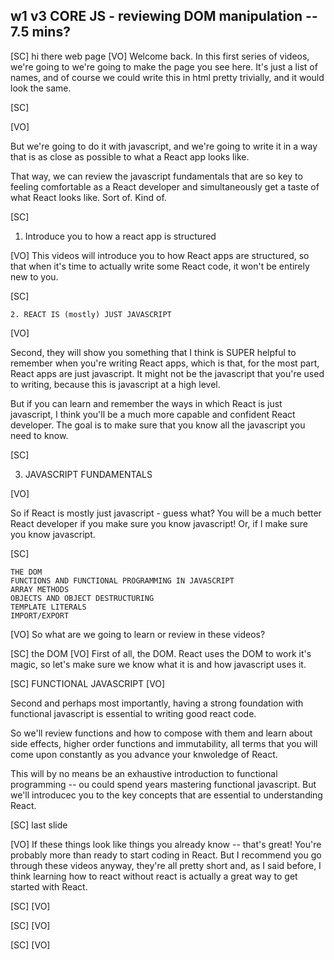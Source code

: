 ## w1 v3 CORE JS - reviewing DOM manipulation -- 7.5 mins?

[SC]
hi there web page
[VO]
Welcome back. In this first series of videos, we're going to we're going to make the page you see here. It's just a list of names, and of course we could write this in html pretty trivially, and it would look the same.

[SC]

[VO]

But we're going to do it with javascript, and we're going to write it in a way that is as close as possible to what a React app looks like.

That way, we can review the javascript fundamentals that are so key to feeling comfortable as a React developer and simultaneously get a taste of what React looks like. Sort of. Kind of.

[SC]

1. Introduce you to how a react app is structured

[VO]
This videos will introduce you to how React apps are structured, so that when it's time to actually write some React code, it won't be entirely new to you.

[SC]

    2. REACT IS (mostly) JUST JAVASCRIPT

[VO]

Second, they will show you something that I think is SUPER helpful to remember when you're writing React apps, which is that, for the most part, React apps are just javascript. It might not be the javascript that you're used to writing, because this is javascript at a high level.

But if you can learn and remember the ways in which React is just javascript, I think you'll be a much more capable and confident React developer. The goal is to make sure that you know all the javascript you need to know.

[SC]

3. JAVASCRIPT FUNDAMENTALS

[VO]

So if React is mostly just javascript - guess what? You will be a much better React developer if you make sure you know javascript! Or, if I make sure you know javascript.

[SC]

    THE DOM
    FUNCTIONS AND FUNCTIONAL PROGRAMMING IN JAVASCRIPT
    ARRAY METHODS
    OBJECTS AND OBJECT DESTRUCTURING
    TEMPLATE LITERALS
    IMPORT/EXPORT

[VO]
So what are we going to learn or review in these videos?

[SC]
the DOM
[VO]
First of all, the DOM. React uses the DOM to work it's magic, so let's make sure we know what it is and how javascript uses it.

[SC]
FUNCTIONAL JAVASCRIPT
[VO]

Second and perhaps most importantly, having a strong foundation with functional javascript is essential to writing good react code.

So we'll review functions and how to compose with them and learn about side effects, higher order functions and immutability, all terms that you will come upon constantly as you advance your knwoledge of React.

This will by no means be an exhaustive introduction to functional programming -- ou could spend years mastering functional javascript. But we'll introducec you to the key concepts that are essential to understanding React.

[SC]
last slide

[VO]
If these things look like things you already know -- that's great! You're probably more than ready to start coding in React. But I recommend you go through these videos anyway, they're all pretty short and, as I said before, I think learning how to react without react is actually a great way to get started with React.

[SC]
[VO]

[SC]
[VO]

[SC]
[VO]
